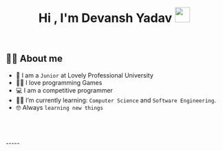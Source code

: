 <h1 align="center">Hi , I'm Devansh Yadav <img src="https://media.giphy.com/media/hvRJCLFzcasrR4ia7z/giphy.gif" width="35"></h1>
<p align="center">

</p>


<br>

<p align="center"> 
	</a>
</p>


## :sassy_man:  About me
- :school: I am a `Junior` at Lovely Professional University
- :technologist: I love programming Games
- :computer: I am a competitive programmer 
- :student: I’m currently learning: `Computer Science` and `Software Engineering`.
- :nerd_face: Always `learning new things`

<br>
<br>


<br/>
-----

